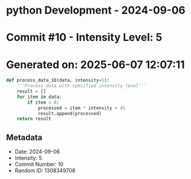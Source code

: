 ﻿# python Development - 2024-09-06
# Commit #10 - Intensity Level: 5
# Generated on: 2025-06-07 12:07:11
```python
def process_data_10(data, intensity=5):
    '''Process data with specified intensity level'''
    result = []
    for item in data:
        if item > 0:
            processed = item * intensity + 45
            result.append(processed)
    return result
```
## Metadata
- Date: 2024-09-06
- Intensity: 5
- Commit Number: 10
- Random ID: 1308349708
